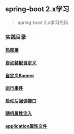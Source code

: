 ## spring-boot 2.x学习
>spring-boot 2.x学习代码
### 实践目录
#### [热部署](https://github.com/paderlol/spring-boot-research/tree/master/devtool-practice)
#### [自动装配自定义](https://github.com/paderlol/spring-boot-research/tree/master/auto-practice)
#### [自定义Banner](https://github.com/paderlol/spring-boot-research/tree/master/banner-practice)
#### [运行事件](https://github.com/paderlol/spring-boot-research/tree/master/listeners-practice)
#### [启动后回调接口](https://github.com/paderlol/spring-boot-research/tree/master/runner-practice)
#### [随机属性注入](https://github.com/paderlol/spring-boot-research/tree/master/random-practice)
#### [application属性文件](https://github.com/paderlol/spring-boot-research/tree/master/properties-practice)



